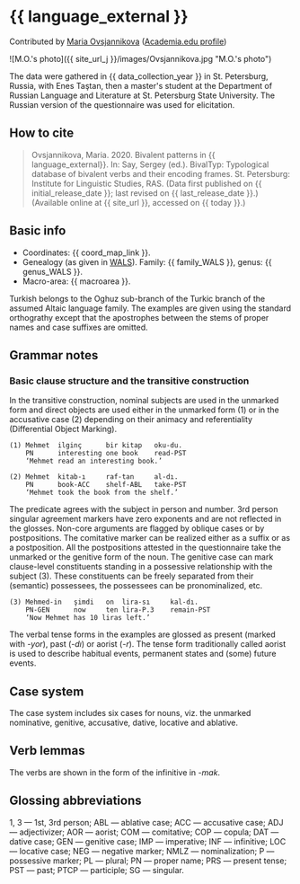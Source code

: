 # {{ language_external }}
Contributed by [Maria Ovsjannikova](https://iling.spb.ru/persons/ovsyannikova-mariya-aleksandrovna) ([Academia.edu profile](https://iling-spb.academia.edu/MariaOvsjannikova))

![M.O.'s photo]({{ site_url_j }}/images/Ovsjannikova.jpg "M.O.'s photo")

The data were gathered in {{ data_collection_year }} in St. Petersburg, Russia, with Enes Taştan, then a master's student at the Department of Russian Language and Literature at St. Petersburg State University. The Russian version of the questionnaire was used for elicitation.


## How to cite
> Ovsjannikova, Maria. 2020. Bivalent patterns in {{ language_external}}. 
> In: Say, Sergey (ed.). BivalTyp: Typological database of bivalent verbs and their encoding frames. 
> St. Petersburg: Institute for Linguistic Studies, RAS. 
> (Data first published on {{ initial_release_date }}; 
> last revised on {{ last_release_date }}.) (Available online at {{ site_url }}, 
> accessed on {{ today }}.)

## Basic info
- Coordinates: {{ coord_map_link }}.
- Genealogy (as given in [WALS](https://wals.info/)). Family: {{ family_WALS }}, genus: {{ genus_WALS }}.
- Macro-area: {{ macroarea }}.

Turkish belongs to the Oghuz sub-branch of the Turkic branch of the assumed Altaic language family. The examples are given using the standard orthograthy except that the apostrophes between the stems of proper names and case suffixes are omitted.

## Grammar notes

### Basic clause structure and the transitive construction

In the transitive construction, nominal subjects are used in the unmarked form and direct objects are used either in the unmarked form (1) or in the accusative case (2) depending on their animacy and referentiality (Differential Object Marking).

```
(1) Mehmet	ilginç		bir	kitap	oku-du.
    PN		interesting	one	book  	read-PST
    ‘Mehmet read an interesting book.’

(2) Mehmet	kitab-ı		raf-tan		al-dı.
    PN      book-ACC  	shelf-ABL	take-PST
    ‘Mehmet took the book from the shelf.’ 
```

The predicate agrees with the subject in person and number. 3rd person singular agreement markers have zero exponents and are not reflected in the glosses.
Non-core arguments are flagged by oblique cases or by postpositions. The comitative marker can be realized either as a suffix or as a postposition. All the postpositions attested in the questionnaire take the unmarked or the genitive form of the noun.
The genitive case can mark clause-level constituents standing in a possessive relationship with the subject (3). These constituents can be freely separated from their (semantic) possessees, the possessees can be pronominalized, etc.

```
(3) Mehmed-in	şimdi	on	lira-sı		kal-dı.
    PN-GEN      now  	ten	lira-P.3	remain-PST
    ‘Now Mehmet has 10 liras left.’ 
```

The verbal tense forms in the examples are glossed as present (marked with *-yor*), past (*-dı*) or aorist (*-r*). The tense form traditionally called aorist is used to describe habitual events, permanent states and (some) future events.

## Case system
The case system includes six cases for nouns, viz. the unmarked nominative, genitive, accusative, dative, locative and ablative.

## Verb lemmas
The verbs are shown in the form of the infinitive in *-mak*.

## Glossing abbreviations
1, 3 — 1st, 3rd person; ABL — ablative case; ACC — accusative case; ADJ — adjectivizer; AOR — aorist; COM — comitative; COP — copula; DAT — dative case; GEN — genitive case; IMP — imperative; INF — infinitive; LOC — locative case; NEG — negative marker; NMLZ — nominalization; P — possessive marker; PL — plural; PN — proper name; PRS — present tense; PST — past; PTCP — participle; SG — singular.
